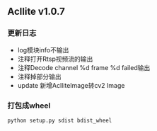 ## Acllite v1.0.7

### 更新日志
* log模块info不输出
* 注释打开Rtsp视频流的输出 
* 注释Decode channel %d frame %d failed输出
* 注释掉部分输出
* update 新增AclliteImage转cv2 Image
### 打包成wheel
```bash
python setup.py sdist bdist_wheel
```